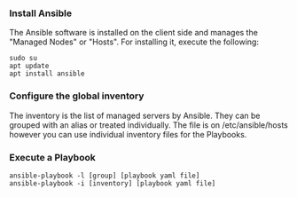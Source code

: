 ### Install Ansible

The Ansible software is installed on the client side and manages the "Managed Nodes" or "Hosts". 
For installing it, execute the following:

```
sudo su
apt update
apt install ansible
```

### Configure the global inventory

The inventory is the list of managed servers by Ansible. They can be grouped with an alias or treated individually.
The file is on /etc/ansible/hosts however you can use individual inventory files for the Playbooks.

### Execute a Playbook

```
ansible-playbook -l [group] [playbook yaml file]
ansible-playbook -i [inventory] [playbook yaml file]
```